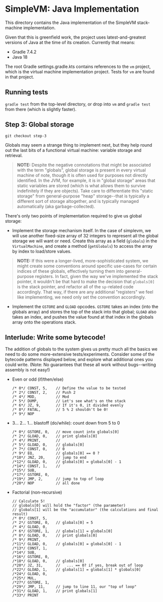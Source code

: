 # SimpleVM: Java Implementation
This directory contains the Java implementation of the SimpleVM stack-machine implementation.

Given that this is greenfield work, the project uses latest-and-greatest versions of Java at the time of its creation. Currently that means:

* Gradle 7.4.2
* Java 18

The root Gradle settings.gradle.kts contains references to the `vm` project, which is the virtual machine implementation project. Tests for `vm` are found in that project.

## Running tests
`gradle test` from the top-level directory, or drop into `vm` and `gradle test` from there (which is slightly faster).

## Step 3: Global storage
`git checkout step-3`

Globals may seem a strange thing to implement next, but they help round out the last bits of a functional virtual machine: variable storage and retrieval.

> **NOTE:** Despite the negative connotations that might be associated with the term "globals", global storage is present in every virtual machine of note, though it is often used for purposes not directly identified. In the JVM, for example, it is in "global storage" areas that static variables are stored (which is what allows them to survive indefinitely if they are objects). Take care to differentiate this "static storage" from general-purpose "heap" storage--that is typically a different sort of storage altogether, and is typically managed automatically (aka garbage-collected).

There's only two points of implementation required to give us global storage:

* Implement the storage mechanism itself. In the case of simplevm, we will use another fixed-size array of 32 integers to represent all the global storage we will want or need. Create this array as a field (`globals`) in the `VirtualMachine`, and create a method (`getGlobals`) to access the array by index to load/store values.

> **NOTE:** If this were a longer-lived, more-sophisticated system, we might create some conventions around specific use-cases for certain indices of these globals, effectively turning them into general-purpose registers. In fact, given the way we've implemented the stack pointer, it wouldn't be that hard to make the decision that `globals[0]` is the stack pointer, and refactor all of the `sp`-related code accordingly. That way, if there are any additional "registers" we feel like implementing, we need only set the convention accordingly.

* Implement the `GSTORE` and `GLOAD` opcodes. `GSTORE` takes an index (into the globals array) and stores the top of the stack into that global; `GLOAD` also takes an index, and pushes the value found at that index in the globals array onto the operations stack.

## Interlude: Write some bytecode!
The addition of globals to the system gives us pretty much all the basics we need to do some more-extensive tests/experiments. Consider some of the bytecode patterns displayed below, and explore what additional ones you could write. (Note: No guarantees that these all work without bugs--writing assembly is not easy!)

* Even or odd (if/then/else)

    ```
    /* 0*/ CONST, 5,    // Define the value to be tested
    /* 2*/ CONST, 2,    // Push 2 
    /* 4*/ MOD,         // Mod
    /* 5*/ DUMP,        // Let's see what's on the stack
    /* 6*/ JZ, 9,       // If it's 0, it divided evenly
    /* 8*/ FATAL,       // 5 % 2 shouldn't be 0!
    /* 9*/ NOP
    ```

* 3... 2... 1... blastoff (do/while): count down from 5 to 0

    ```
    /* 0*/ GSTORE, 0,   // move count into globals[0]
    /* 2*/ GLOAD, 0,    // print globals[0]
    /* 4*/ PRINT,       // 
    /* 5*/ GLOAD, 0,    // globals[0]
    /* 7*/ CONST, 0,    // 0
    /* 9*/ EQ,          // globals[0] == 0 ?
    /*10*/ JNZ, 20,     // jump to end
    /*12*/ GLOAD, 0,    // globals[0] = globals[0] - 1
    /*14*/ CONST, 1,    // 
    /*15*/ SUB,
    /*17*/ GSTORE, 0,
    /*19*/ JMP, 2,      // jump to top of loop
    /*20*/ NOP          // all done
    ```

* Factorial (non-recursive)

    ```
    // Calculate 5!
    // globals[0] will hold the "factor" (the parameter)
    // globals[1] will be the "accumulator" (the calculations and final result)
    /* 0*/ CONST, 5,
    /* 2*/ GSTORE, 0,   // globals[0] = 5
    /* 4*/ GLOAD, 0,
    /* 6*/ GSTORE, 1,   // globals[1] = globals[0]
    /* 8*/ GLOAD, 0,    // print globals[0]
    /* 9*/ PRINT,
    /*11*/ GLOAD, 0,    // globals[0] = globals[0] - 1
    /*13*/ CONST, 1,
    /*14*/ SUB,
    /*16*/ GSTORE, 0,
    /*18*/ GLOAD, 0,    // globals[0]
    /*20*/ JZ, 31,      //   ... == 0? if yes, break out of loop
    /*22*/ GLOAD, 1,    // globals[1] = globals[1] * globals[0]
    /*24*/ GLOAD, 0,
    /*25*/ MUL,
    /*27*/ GSTORE, 1,
    /*29*/ JMP, 11,     // jump to line 11, our "top of loop"
    /*31*/ GLOAD, 1,    // print globals[1]
    /*33*/ PRINT
    ```
